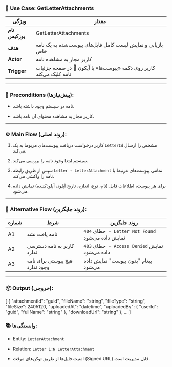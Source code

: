 
### 📄 Use Case: GetLetterAttachments

|ویژگی|مقدار|
|---|---|
|**نام یوزکیس**|GetLetterAttachments|
|**هدف**|بازیابی و نمایش لیست کامل فایل‌های پیوست‌شده به یک نامه خاص|
|**Actor**|کاربر مجاز به مشاهده نامه|
|**Trigger**|کاربر روی دکمه «پیوست‌ها» یا آیکون 📎 در صفحه جزئیات نامه کلیک می‌کند|

---

### 🧩 Preconditions (پیش‌نیازها):

- نامه در سیستم وجود داشته باشد.
    
- کاربر مجاز به مشاهده محتوای آن نامه باشد.
    

---

### ⚙️ Main Flow (روند اصلی):

1. کاربر درخواست دریافت پیوست‌های مربوط به یک `LetterId` مشخص را ارسال می‌کند.
    
2. سیستم ابتدا وجود نامه را بررسی می‌کند.
    
3. سپس از طریق رابطه `Letter → LetterAttachment` تمامی پیوست‌های مرتبط با نامه را واکشی می‌کند.
    
4. برای هر پیوست، اطلاعات فایل (نام، نوع، اندازه، تاریخ آپلود، آپلودکننده) نمایش داده می‌شود.
    

---

### 🔄 Alternative Flow (روند جایگزین):

|شماره|شرط|روند جایگزین|
|---|---|---|
|A1|نامه یافت نشد|خطای `404 - Letter Not Found` نمایش داده می‌شود|
|A2|کاربر به نامه دسترسی ندارد|خطای `403 - Access Denied` نمایش داده می‌شود|
|A3|هیچ پیوستی برای نامه وجود ندارد|پیغام "بدون پیوست" نمایش داده می‌شود|

---

### 📦 Output (خروجی):
[
  {
    "attachmentId": "guid",
    "fileName": "string",
    "fileType": "string",
    "fileSize": 2405120,
    "uploadedAt": "datetime",
    "uploadedBy": {
      "userId": "guid",
      "fullName": "string"
    },
    "downloadUrl": "string"
  },
  ...
]
### 📚 وابستگی‌ها:

- Entity: `LetterAttachment`
    
- Relation: `Letter 1:N LetterAttachment`
    
- امنیت فایل‌ها از طریق توکن‌های موقت (Signed URL) قابل مدیریت است.